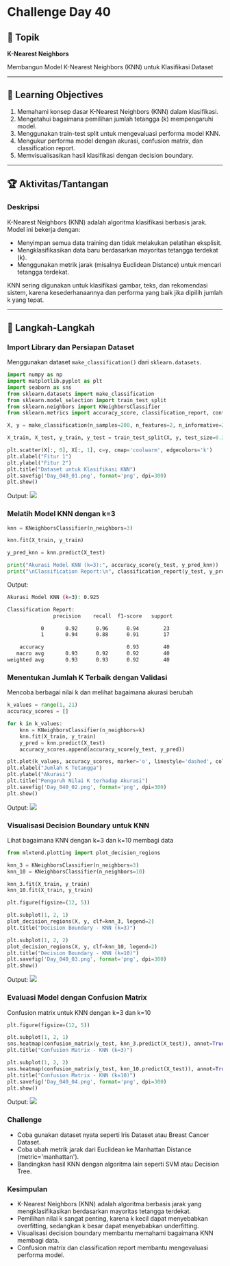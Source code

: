 # Challenge Day 40

## 📝 Topik
**K-Nearest Neighbors**

Membangun Model K-Nearest Neighbors (KNN) untuk Klasifikasi Dataset

---

## 🎯 Learning Objectives
1. Memahami konsep dasar K-Nearest Neighbors (KNN) dalam klasifikasi.
2. Mengetahui bagaimana pemilihan jumlah tetangga (k) mempengaruhi model.
3. Menggunakan train-test split untuk mengevaluasi performa model KNN.
4. Mengukur performa model dengan akurasi, confusion matrix, dan classification report.
5. Memvisualisasikan hasil klasifikasi dengan decision boundary.

---

## 🏆 Aktivitas/Tantangan

### Deskripsi
K-Nearest Neighbors (KNN) adalah algoritma klasifikasi berbasis jarak. Model ini bekerja dengan:

- Menyimpan semua data training dan tidak melakukan pelatihan eksplisit.
- Mengklasifikasikan data baru berdasarkan mayoritas tetangga terdekat (k).
- Menggunakan metrik jarak (misalnya Euclidean Distance) untuk mencari tetangga terdekat.

KNN sering digunakan untuk klasifikasi gambar, teks, dan rekomendasi sistem, karena kesederhanaannya dan performa yang baik jika dipilih jumlah k yang tepat.

---
## 🚀 Langkah-Langkah

### Import Library dan Persiapan Dataset
Menggunakan dataset `make_classification()` dari `sklearn.datasets`.
```python
import numpy as np
import matplotlib.pyplot as plt
import seaborn as sns
from sklearn.datasets import make_classification
from sklearn.model_selection import train_test_split
from sklearn.neighbors import KNeighborsClassifier
from sklearn.metrics import accuracy_score, classification_report, confusion_matrix

X, y = make_classification(n_samples=200, n_features=2, n_informative=2, n_redundant=0, n_repeated=0, n_classes=2, n_clusters_per_class=1, random_state=42)

X_train, X_test, y_train, y_test = train_test_split(X, y, test_size=0.2, random_state=42)

plt.scatter(X[:, 0], X[:, 1], c=y, cmap='coolwarm', edgecolors='k')
plt.xlabel("Fitur 1")
plt.ylabel("Fitur 2")
plt.title("Dataset untuk Klasifikasi KNN")
plt.savefig('Day_040_01.png', format='png', dpi=300)
plt.show()
```
Output:
<img src="https://github.com/rohmanurnr/100-Days-of-Python-ML-AI/blob/main/Day%20040/Day_040_01.png" width=”500”>

### Melatih Model KNN dengan k=3
```python
knn = KNeighborsClassifier(n_neighbors=3)

knn.fit(X_train, y_train)

y_pred_knn = knn.predict(X_test)

print("Akurasi Model KNN (k=3):", accuracy_score(y_test, y_pred_knn))
print("\nClassification Report:\n", classification_report(y_test, y_pred_knn))
```
Output:
```bash
Akurasi Model KNN (k=3): 0.925

Classification Report:
               precision    recall  f1-score   support

           0       0.92      0.96      0.94        23
           1       0.94      0.88      0.91        17

    accuracy                           0.93        40
   macro avg       0.93      0.92      0.92        40
weighted avg       0.93      0.93      0.92        40
```

### Menentukan Jumlah K Terbaik dengan Validasi
Mencoba berbagai nilai k dan melihat bagaimana akurasi berubah
```python
k_values = range(1, 21)
accuracy_scores = []

for k in k_values:
    knn = KNeighborsClassifier(n_neighbors=k)
    knn.fit(X_train, y_train)
    y_pred = knn.predict(X_test)
    accuracy_scores.append(accuracy_score(y_test, y_pred))

plt.plot(k_values, accuracy_scores, marker='o', linestyle='dashed', color='b')
plt.xlabel("Jumlah K Tetangga")
plt.ylabel("Akurasi")
plt.title("Pengaruh Nilai K terhadap Akurasi")
plt.savefig('Day_040_02.png', format='png', dpi=300)
plt.show()
```
Output:
<img src="https://github.com/rohmanurnr/100-Days-of-Python-ML-AI/blob/main/Day%20040/Day_040_02.png" width=”500”>

### Visualisasi Decision Boundary untuk KNN
Lihat bagaimana KNN dengan k=3 dan k=10 membagi data
```python
from mlxtend.plotting import plot_decision_regions

knn_3 = KNeighborsClassifier(n_neighbors=3)
knn_10 = KNeighborsClassifier(n_neighbors=10)

knn_3.fit(X_train, y_train)
knn_10.fit(X_train, y_train)

plt.figure(figsize=(12, 5))

plt.subplot(1, 2, 1)
plot_decision_regions(X, y, clf=knn_3, legend=2)
plt.title("Decision Boundary - KNN (k=3)")

plt.subplot(1, 2, 2)
plot_decision_regions(X, y, clf=knn_10, legend=2)
plt.title("Decision Boundary - KNN (k=10)")
plt.savefig('Day_040_03.png', format='png', dpi=300)
plt.show()
```
Output:
<img src="https://github.com/rohmanurnr/100-Days-of-Python-ML-AI/blob/main/Day%20040/Day_040_03.png" width=”500”>

### Evaluasi Model dengan Confusion Matrix
Confusion matrix untuk KNN dengan k=3 dan k=10
```python
plt.figure(figsize=(12, 5))

plt.subplot(1, 2, 1)
sns.heatmap(confusion_matrix(y_test, knn_3.predict(X_test)), annot=True, fmt="d", cmap="Blues")
plt.title("Confusion Matrix - KNN (k=3)")

plt.subplot(1, 2, 2)
sns.heatmap(confusion_matrix(y_test, knn_10.predict(X_test)), annot=True, fmt="d", cmap="Oranges")
plt.title("Confusion Matrix - KNN (k=10)")
plt.savefig('Day_040_04.png', format='png', dpi=300)
plt.show()
```
Output:
<img src="https://github.com/rohmanurnr/100-Days-of-Python-ML-AI/blob/main/Day%20040/Day_040_04.png" width=”500”>

### Challenge
- Coba gunakan dataset nyata seperti Iris Dataset atau Breast Cancer Dataset.
- Coba ubah metrik jarak dari Euclidean ke Manhattan Distance (metric='manhattan').
- Bandingkan hasil KNN dengan algoritma lain seperti SVM atau Decision Tree.

### Kesimpulan 
- K-Nearest Neighbors (KNN) adalah algoritma berbasis jarak yang mengklasifikasikan berdasarkan mayoritas tetangga terdekat.
- Pemilihan nilai k sangat penting, karena k kecil dapat menyebabkan overfitting, sedangkan k besar dapat menyebabkan underfitting.
- Visualisasi decision boundary membantu memahami bagaimana KNN membagi data.
- Confusion matrix dan classification report membantu mengevaluasi performa model.
